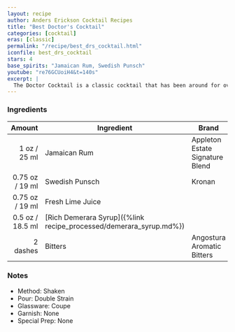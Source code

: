 ```yaml
---
layout: recipe
author: Anders Erickson Cocktail Recipes
title: "Best Doctor's Cocktail"
categories: [cocktail]
eras: [classic]
permalink: "/recipe/best_drs_cocktail.html"
iconfile: best_drs_cocktail
stars: 4
base_spirits: "Jamaican Rum, Swedish Punsch"
youtube: "re76GCUoiH4&t=140s"
excerpt: |
  The Doctor Cocktail is a classic cocktail that has been around for over a century. It's a simple yet refreshing drink that's perfect for any occasion.
---
```


### Ingredients

|   Amount | Ingredient                                               | Brand                           |
| -------: | -------------------------------------------------------- | ------------------------------- |
|     1 oz / 25 ml | Jamaican Rum                                             | Appleton Estate Signature Blend |
|  0.75 oz / 19 ml | Swedish Punsch                                           | Kronan                          |
|  0.75 oz / 19 ml | Fresh Lime Juice                                         |                                 |
|   0.5 oz / 18.5 ml | [Rich Demerara Syrup]({%link recipe_processed/demerara_syrup.md%}) |                                 |
| 2 dashes | Bitters                                                  | Angostura Aromatic Bitters      |

### Notes

- Method: Shaken
- Pour: Double Strain
- Glassware: Coupe
- Garnish: None
- Special Prep: None

